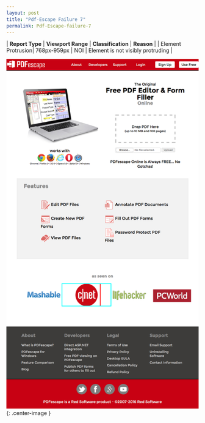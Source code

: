 ```yaml
---
layout: post
title: "Pdf-Escape Failure 7"
permalink: Pdf-Escape-failure-7
---
```

| **Report Type** | **Viewport Range** | **Classification** | **Reason** |
| Element Protrusion| 768px-959px | NOI | Element is not visibly protruding | 

![Screenshot of the fault](assets/images/Pdf-Escape/fault7/overflow-Width863.png){: .center-image }